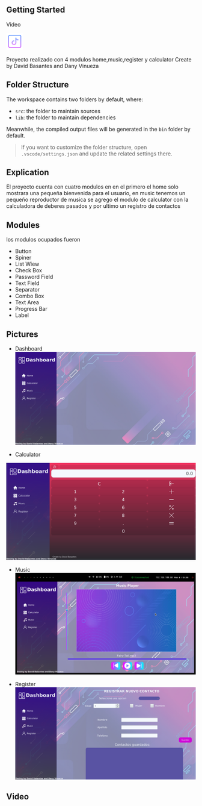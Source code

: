 ## Getting Started
Video

<a href='https://vm.tiktok.com/ZMY2sQyxD/'><img alt="tiktok" title= "Tiktok" src="https://raw.githubusercontent.com/DAVIDS2405/DAVIDS2405/main/assets/Tiktok.png" height='45px'/></a>

Proyecto realizado con 4 modulos home,music,register y calculator
Create by David Basantes and Dany Vinueza

## Folder Structure

The workspace contains two folders by default, where:

- `src`: the folder to maintain sources
- `lib`: the folder to maintain dependencies

Meanwhile, the compiled output files will be generated in the `bin` folder by default.

> If you want to customize the folder structure, open `.vscode/settings.json` and update the related settings there.

## Explication
El proyecto cuenta con cuatro modulos en en el primero el home solo mostrara una pequeña bienvenida para el usuario, en music tenemos un pequeño reproductor de musica se agrego el modulo de calculator con la calculadora de deberes pasados y por ultimo un registro de contactos

## Modules
los modulos ocupados fueron
- Button
- Spiner
- List Wiew
- Check Box
- Password Field
- Text Field
- Separator
- Combo Box
- Text Area
- Progress Bar
- Label

## Pictures

- Dashboard
 ![Calculator](/src/assets/image/Dashboard-Print.png)

- Calculator

 ![Calculator](/src/assets/image/Calculator-Print.png)

- Music
 ![Music](/src/assets/image/Music-Print.png)

- Register
![Music](/src/assets/image/Register-Print.png)
## Video
